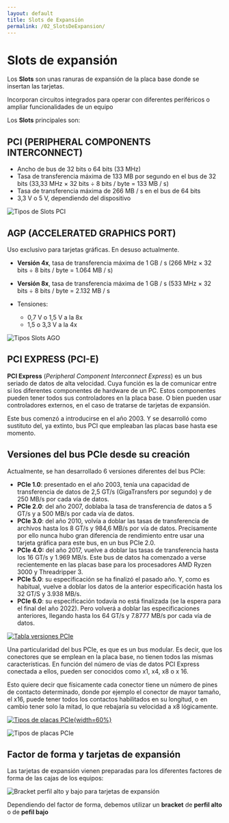 ```yaml
---
layout: default
title: Slots de Expansión
permalink: /02_SlotsDeExpansion/
---
```



<!-- <link rel="stylesheet" type="text/css" href="/css/estilos.css"/> -->

# Slots de expansión

Los **Slots** son unas ranuras de expansión de la placa base donde se insertan las tarjetas.

Incorporan circuitos integrados para operar con diferentes periféricos o ampliar funcionalidades de un equipo

Los **Slots** principales son:  

## PCI (PERIPHERAL COMPONENTS INTERCONNECT)


- Ancho de bus de 32 bits o 64 bits (33 MHz)
- Tasa de transferencia máxima de 133 MB por segundo en el bus de 32 bits (33,33 MHz × 32 bits ÷ 8 bits / byte = 133 MB / s)
- Tasa de transferencia máxima de 266 MB / s en el bus de 64 bits
- 3,3 V o 5 V, dependiendo del dispositivo

![Tipos de Slots PCI](imgs/TiposSlotPCI.png#Width70)

## AGP (ACCELERATED GRAPHICS PORT)

Uso exclusivo para tarjetas gráficas. En desuso actualmente.

- **Versión 4x**, tasa de transferencia máxima de 1 GB / s (266 MHz × 32 bits ÷ 8 bits / byte = 1.064 MB / s)
- **Versión 8x**, tasa de transferencia máxima de 1 GB / s (533 MHz × 32 bits ÷ 8 bits / byte = 2.132 MB / s  
    
- Tensiones:
  - 0,7 V o 1,5 V a la 8x
  - 1,5 o 3,3 V a la 4x
  
![Tipos Slots AGO](imgs/TiposSlotAGP.png#Width60)

## PCI EXPRESS (PCI-E)
  
**PCI Express** (*Peripheral Component Interconnect Express*) es un bus seriado de datos de alta velocidad. Cuya función es la de comunicar entre sí los diferentes componentes de hardware de un PC. Estos componentes pueden tener todos sus controladores en la placa base. O bien pueden usar controladores externos, en el caso de tratarse de tarjetas de expansión.  
  
Este bus comenzó a introducirse en el año 2003. Y se desarrolló como sustituto del, ya extinto, bus PCI que empleaban las placas base hasta ese momento.

## Versiones del bus **PCIe** desde su creación

Actualmente, se han desarrollado 6 versiones diferentes del bus PCIe:  
  
- **PCIe 1.0**: presentado en el año 2003, tenía una capacidad de transferencia de datos de 2,5 GT/s (GigaTransfers por segundo) y de 250 MB/s por cada vía de datos.
- **PCIe 2.0**: del año 2007, doblaba la tasa de transferencia de datos a 5 GT/s y a 500 MB/s por cada vía de datos.
- **PCIe 3.0**: del año 2010, volvía a doblar las tasas de transferencia de archivos hasta los 8 GT/s y 984,6 MB/s por vía de datos. Precisamente por ello nunca hubo gran diferencia de rendimiento entre usar una tarjeta gráfica para este bus, en un bus PCIe 2.0.
- **PCIe 4.0:**  del año 2017, vuelve a doblar las tasas de transferencia hasta los 16 GT/s y 1.969 MB/s. Este bus de datos ha comenzado a verse recientemente en las placas base para los procesadores AMD Ryzen 3000 y Threadripper 3.
- **PCIe 5.0**: su especificación se ha finalizó el pasado año. Y, como es habitual, vuelve a doblar los datos de la anterior especificación hasta los 32 GT/S y 3.938 MB/s.
- **PCIe 6.0**: su especificación todavía no está finalizada (se la espera para el final del año 2022). Pero volverá a doblar las especificaciones anteriores, llegando hasta los 64 GT/s y 7.8777 MB/s por cada vía de datos.

[![Tabla versiones PCIe](imgs/TablaPCIe.png#Width90)](https://es.wikipedia.org/wiki/PCI_Express)

Una particularidad del bus PCIe, es que es un bus modular. Es decir, que los conectores que se emplean en la placa base, no tienen todos las mismas características. En función del número de vías de datos PCI Express conectada a ellos, pueden ser conocidos como x1, x4, x8 o x 16.  
  
Esto quiere decir que físicamente cada conector tiene un número de pines de contacto determinado, donde por ejemplo el conector de mayor tamaño, el x16, puede tener todos los contactos habilitados en su longitud, o en cambio tener solo la mitad, lo que rebajaría su velocidad a x8 lógicamente.  

[![Tipos de placas PCIe](imgs/TiposSlotPCIe.png#Width70){width=60%}](https://hardzone.es/reportajes/que-es/pci-express-caracteristicas/)

![Tipos de placas PCIe](imgs/TiposSlotPCIe_2.png#Width70)

## Factor de forma y tarjetas de expansión

Las tarjetas de expansión vienen preparadas para los diferentes factores de forma de las cajas de los equipos:

![Bracket perfil alto y bajo para tarjetas de expansión](imgs/BracketPCIe.png#Width60)

Dependiendo del factor de forma, debemos utilizar un **bracket** de **perfil alto** o de **pefil bajo**
